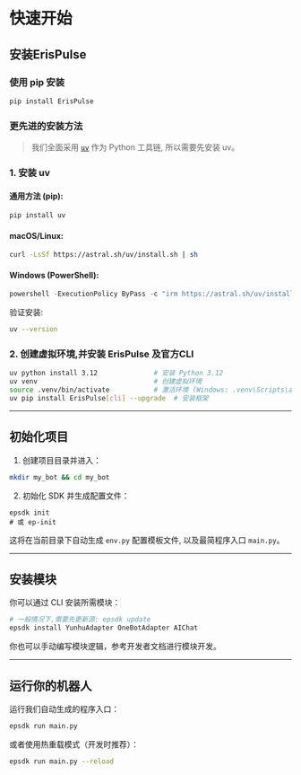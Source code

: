 # 快速开始

## 安装ErisPulse

### 使用 pip 安装
```bash
pip install ErisPulse
```

### 更先进的安装方法
> 我们全面采用 [`uv`](https://github.com/astral-sh/uv) 作为 Python 工具链, 所以需要先安装 uv。

### 1. 安装 uv

#### 通用方法 (pip):
```bash
pip install uv
```

#### macOS/Linux:
```bash
curl -LsSf https://astral.sh/uv/install.sh | sh
```

#### Windows (PowerShell):
```powershell
powershell -ExecutionPolicy ByPass -c "irm https://astral.sh/uv/install.ps1 | iex"
```

验证安装:
```bash
uv --version
```

### 2. 创建虚拟环境,并安装 ErisPulse 及官方CLI

```bash
uv python install 3.12              # 安装 Python 3.12
uv venv                             # 创建虚拟环境
source .venv/bin/activate           # 激活环境 (Windows: .venv\Scripts\activate)
uv pip install ErisPulse[cli] --upgrade  # 安装框架
```

---

## 初始化项目

1. 创建项目目录并进入：

```bash
mkdir my_bot && cd my_bot
```

2. 初始化 SDK 并生成配置文件：

```bsah
epsdk init
# 或 ep-init
```

这将在当前目录下自动生成 `env.py` 配置模板文件, 以及最简程序入口 `main.py`。

---

## 安装模块

你可以通过 CLI 安装所需模块：

```bash
# 一般情况下,需要先更新源: epsdk update
epsdk install YunhuAdapter OneBotAdapter AIChat
```

你也可以手动编写模块逻辑，参考开发者文档进行模块开发。

---

## 运行你的机器人
运行我们自动生成的程序入口：
```bash
epsdk run main.py
```

或者使用热重载模式（开发时推荐）：

```bash
epsdk run main.py --reload
```
